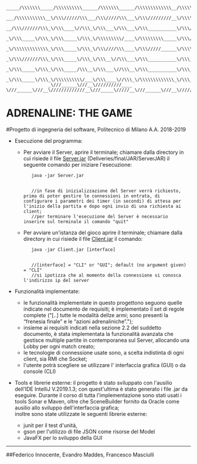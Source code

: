 
            _____/\\\\\\\_____/\\\\\\\\\\______/\\\\\\\______/\\\\\\\\\\\\\__/\\\\\_____/\\\_____/\\\\\\\_____/\\\_________/\\\\\\\\\__/\\\\\_____/\\\_/\\\\\\\\\\\\\_
             ___/\\\\\\\\\\\__\/\\\//////\\\___/\\\/////\\\___\/\\\/////////__\/\\\\\\___\/\\\___/\\\\\\\\\\\__\/\\\________\////\\\//__\/\\\\\\___\/\\\_\/\\\/////////_
              __/\\\///////\\\_\/\\\____\//\\\_\/\\\___\/\\\___\/\\\___________\/\\\/\\\__\/\\\__/\\\///////\\\_\/\\\___________\/\\\____\/\\\/\\\__\/\\\_\/\\\__________
               _\/\\\_____\/\\\_\/\\\_____\/\\\_\/\\\\\\\\\/____\/\\\\\\\\\_____\/\\\//\\\_\/\\\_\/\\\_____\/\\\_\/\\\___________\/\\\____\/\\\//\\\_\/\\\_\/\\\\\\\\\____
                _\/\\\\\\\\\\\\\_\/\\\_____\/\\\_\/\\\////\\\____\/\\\/////______\/\\\\//\\\\/\\\_\/\\\\\\\\\\\\\_\/\\\___________\/\\\____\/\\\\//\\\\/\\\_\/\\\/////_____
                 _\/\\\///////\\\_\/\\\_____\/\\\_\/\\\__\//\\\___\/\\\___________\/\\\_\//\\\/\\\_\/\\\///////\\\_\/\\\___________\/\\\____\/\\\_\//\\\/\\\_\/\\\__________
                  _\/\\\_____\/\\\_\/\\\_____/\\\__\/\\\___\//\\\__\/\\\___________\/\\\__\//\\\\\\_\/\\\_____\/\\\_\/\\\___________\/\\\____\/\\\__\//\\\\\\_\/\\\__________
                   _\/\\\_____\/\\\_\/\\\\\\\\\\/___\/\\\____\//\\\_\/\\\\\\\\\\\\\_\/\\\___\//\\\\\_\/\\\_____\/\\\_\/\\\\\\\\\\__/\\\\\\\\\_\/\\\___\//\\\\\_\/\\\\\\\\\\\\\
                    _\///______\///__\//////////____ \///______\///__\/////////////__\///_____\/////__\///______\///__\//////////__\/////////__\///_____\/////__\/////////////_

# ADRENALINE: THE GAME

#Progetto di ingegneria del software, Politecnico di Milano A.A. 2018-2019


            

* Esecuzione del programma:
    
   * Per avviare il Server, aprire il terminale; chiamare dalla directory in cui risiede il file [Server.jar] (Deliveries/final/JAR/ServerJAR) il seguente comando per iniziare l'esecuzione:
       
       
     
            java -jar Server.jar 
            
            
            //in fase di inizializzazione del Server verrà richiesto, prima di poter gestire le connessioni in entrata, di configurare i parametri dei timer (in secondi) di attesa per l'inizio della partita e dopo ogni invio di una richiesta ai client;
            //per terminare l'esecuzione del Server è necessario inserire sul terminale il comando "quit" 
  
    
   
    
   * Per avviare un'istanza del gioco aprire il terminale; chiamare dalla directory in cui risiede il file [Client.jar] il comando:
     
     
            java -jar Client.jar [interface]
        
        
            //[interface] = "CLI" or "GUI"; default (no argument given) = "CLI"
            //si ipotizza che al momento della connessione si conosca l'indirizzo ip del server
        
    
    
* Funzionalità implementate:
    
   * le funzionalità implementate in questo progettono seguono quelle indicate nel documento de requisiti;
    è implementato il set di regole complete ("[..] tutte le modalità dellze armi; sono presenti la “frenesia finale” e le “azioni adrenaliniche”."); 
   * insieme ai requisiti indicati nella sezione 2.2 del suddetto documento, è stata implementata la funzionalità avanzata che gestisce multiple partite in contemporanea sul Server, allocando una Lobby per ogni match creato;
   * le tecnologie di connessione usate sono, a scelta indistinta di ogni client, sia RMI che Socket; 
   * l'utente potrà scegliere se utilizzare l' interfaccia grafica (GUI) o da console (CLI)
    
    
     
* Tools e librerie esterne: 
il progetto è stato sviluppato con l'ausilio dell'IDE IntelliJ V.2019.1.3; con quest'ultima è stato generato i file .jar da eseguire. Durante il corso di tutta l'implementazione sono stati usati i tools Sonar e Maven, oltre che SceneBuilder fornito da Oracle come ausilio allo sviluppo dell'interfaccia grafica;  
inoltre sono state utilizzate le seguenti librerie esterne:
    * junit per il test d'unità, 
    * gson per l'utilizzo di file JSON come risorse del Model
    * JavaFX per lo sviluppo della GUI


---
##Federico Innocente, Evandro Maddes, Francesco Masciulli






[Server.jar]: JAR/ServerJAR/Server.jar
[Client.jar]: JAR/ClientJAR/Client.jar